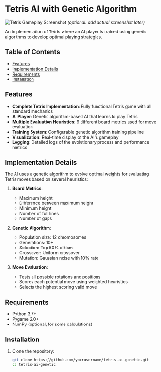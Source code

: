# Tetris AI with Genetic Algorithm

![Tetris Gameplay Screenshot](screenshot.png) *(optional: add actual screenshot later)*

An implementation of Tetris where an AI player is trained using genetic algorithms to develop optimal playing strategies.

## Table of Contents
- [Features](#features)
- [Implementation Details](#implementation-details)
- [Requirements](#requirements)
- [Installation](#installation)


## Features

- **Complete Tetris Implementation**: Fully functional Tetris game with all standard mechanics
- **AI Player**: Genetic algorithm-based AI that learns to play Tetris
- **Multiple Evaluation Heuristics**: 9 different board metrics used for move evaluation
- **Training System**: Configurable genetic algorithm training pipeline
- **Visualization**: Real-time display of the AI's gameplay
- **Logging**: Detailed logs of the evolutionary process and performance metrics

## Implementation Details

The AI uses a genetic algorithm to evolve optimal weights for evaluating Tetris moves based on several heuristics:

1. **Board Metrics**:
   - Maximum height
   - Difference between maximum height
   - Minimum height
   - Number of full lines
   - Number of gaps

2. **Genetic Algorithm**:
   - Population size: 12 chromosomes
   - Generations: 10+
   - Selection: Top 50% elitism
   - Crossover: Uniform crossover
   - Mutation: Gaussian noise with 10% rate

3. **Move Evaluation**:
   - Tests all possible rotations and positions
   - Scores each potential move using weighted heuristics
   - Selects the highest scoring valid move

## Requirements

- Python 3.7+
- Pygame 2.0+
- NumPy (optional, for some calculations)

## Installation

1. Clone the repository:
   ```bash
   git clone https://github.com/yourusername/tetris-ai-genetic.git
   cd tetris-ai-genetic